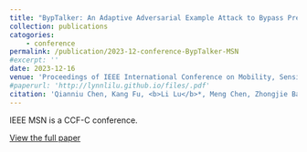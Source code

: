 ```yaml
---
title: "BypTalker: An Adaptive Adversarial Example Attack to Bypass Prefilter-enabled Speaker Recognition"
collection: publications
catogories: 
    - conference
permalink: /publication/2023-12-conference-BypTalker-MSN
#excerpt: ''
date: 2023-12-16
venue: 'Proceedings of IEEE International Conference on Mobility, Sensing and Networking (IEEE MSN 2023)'
#paperurl: 'http://lynnlilu.github.io/files/.pdf'
citation: 'Qianniu Chen, Kang Fu, <b>Li Lu</b>*, Meng Chen, Zhongjie Ba, Feng Lin, Kui Ren. &quot;BypTalker: An Adaptive Adversarial Example Attack to Bypass Prefilter-enabled Speaker Recognition.&quot; <i>Proceedings of IEEE International Conference on Mobility, Sensing and Networking (IEEE MSN)</i>. Nanjing, Jiangsu, China. pp. 496-503. 2023. doi: 10.1109/MSN60784.2023.00077.'
---
```


IEEE MSN is a CCF-C conference.


[View the full paper](https://www.doi.org/10.1109/MSN60784.2023.00077)
